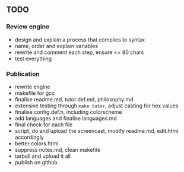 ## TODO

### Review engine

* design and explain a process that complies to syntax
* name, order and explain variables
* rewrite and comment each step, ensure <= 80 chars
* test everything


### Publication

* rewrite engine
* makefile for gcc
* finalise readme.md, tutor.def.md, philosophy.md
* extensive testing through `make tutor`, adjust casting for hex values
* finalise config.def.h, including colorscheme
* add languages and finalise languages.md
* final check for each file
* script, do and upload the screencast, modify readme.md, edit.html accordingly
* better colors.html
* suppress notes.md, clean makefile
* tarball and upload it all
* publish on github
